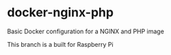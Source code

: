 # docker-nginx-php
Basic Docker configuration for a NGINX and PHP image

This branch is a built for Raspberry Pi

